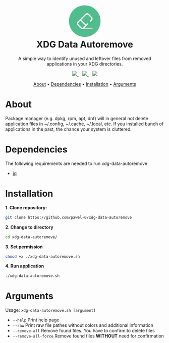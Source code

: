 <h1 align="center">
   <img src="./.github/assets/logo.svg" width="100px"><br />
   XDG Data Autoremove
</h1>

<p align="center">
   A simple way to identify unused and leftover files from removed applications in your XDG directories.
</p>

<p align="center">
   <a href="https://github.com/pawel-0/xdg-data-autoremove/actions/workflows/shellcheck.yml">
      <img src="https://img.shields.io/github/actions/workflow/status/pawel-0/xdg-data-autoremove/shellcheck.yml?event=push&logo=github&label=Shellcheck">
   </a>
   &nbsp;&nbsp;
   <a href="https://github.com/pawel-0/xdg-data-autoremove/actions/workflows/json_validation.yml">
      <img src="https://img.shields.io/github/actions/workflow/status/pawel-0/xdg-data-autoremove/json_validation.yml?event=push&logo=github&label=JSON Validation">
   </a>
   &nbsp;&nbsp;
   <a href="https://github.com/pawel-0/xdg-data-autoremove/blob/main/LICENSE">
      <img src="https://img.shields.io/github/license/pawel-0/xdg-data-autoremove?logo=github">
   </a>
</p>

<p align="center">
  <a href="#about">About</a> •
  <a href="#dependencies">Dependencies</a> •
  <a href="#installation">Installation</a> •
  <a href="#arguments">Arguments</a>
</p>

# About

Package manager (e.g. dpkg, rpm, apt, dnf) will in general not delete application files in ~/.config, ~/.cache, ~/.local, etc. If you installed bunch of applications in the past, the chance your system is cluttered.


# Dependencies
The following requirements are needed to run xdg-data-autoremove
- [jq](https://github.com/jqlang/jq)


# Installation

__1. Clone repository:__

```sh
git clone https://github.com/pawel-0/xdg-data-autoremove
```

__2. Change to directory__

```sh
cd xdg-data-autoremove/
```

__3. Set permission__

```sh
chmod +x ./xdg-data-autoremove.sh
```

__4. Run application__

```sh
./xdg-data-autoremove.sh
```

# Arguments
Usage: `xdg-data-autoremove.sh [argument]`

* `--help` Print help page
* `--raw` Print raw file pathes without colors and additional information
* `--remove-all` Remove found files. You have to confirm to delete files
* `--remove-all-force` Remove found files __WITHOUT__ need for confirmation
